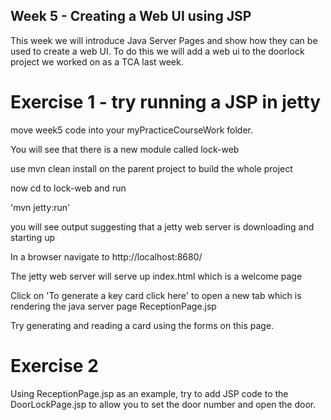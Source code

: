 ## Week 5 - Creating a Web UI using JSP

This week we will introduce Java Server Pages and show how they can be used to create a web UI.
To do this we will add a web ui to the doorlock project we worked on as a TCA last week.

# Exercise 1 - try running a JSP in jetty

move week5 code into your myPracticeCourseWork folder.

You will see that there is a new module called lock-web

use mvn clean install on the parent project to build the whole project

now cd to lock-web and run

'mvn jetty:run'

you will see output suggesting that a jetty web server is downloading and starting up

In a browser navigate to http://localhost:8680/

The jetty web server will serve up index.html which is a welcome page

Click on 'To generate a key card click here' to open a new tab which is rendering the java server page ReceptionPage.jsp

Try generating and reading a card using the forms on this page.

# Exercise 2

Using ReceptionPage.jsp as an example, try to add JSP code to the DoorLockPage.jsp to allow you to set the door number and open the door.